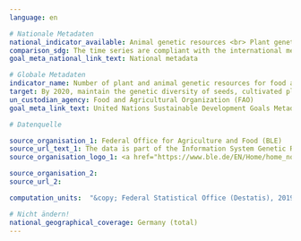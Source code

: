 ```yaml
---
language: en

# Nationale Metadaten
national_indicator_available: Animal genetic resources <br> Plant genetic resources
comparison_sdg: The time series are compliant with the international metadata description.
goal_meta_national_link_text: National metadata

# Globale Metadaten
indicator_name: Number of plant and animal genetic resources for food and agriculture secured in either medium- or long-term conservation facilities
target: By 2020, maintain the genetic diversity of seeds, cultivated plants and farmed and domesticated animals and their related wild species, including through soundly managed and diversified seed and plant banks at the national, regional and international levels, and promote access to and fair and equitable sharing of benefits arising from the utilization of genetic resources and associated traditional knowledge, as internationally agreed
un_custodian_agency: Food and Agricultural Organization (FAO)
goal_meta_link_text: United Nations Sustainable Development Goals Metadata

# Datenquelle

source_organisation_1: Federal Office for Agriculture and Food (BLE)
source_url_text_1: The data is part of the Information System Genetic Resources (GENRES) of the Federal Office for Agriculture and Food (BLE).
source_organisation_logo_1: <a href="https://www.ble.de/EN/Home/home_node.html"><img src="https://g205sdgs.github.io/sdg-indicators/public/LogosEN/ble.png" alt="Logo BLE" /></a>

source_organisation_2:
source_url_2:

computation_units:  "&copy; Federal Statistical Office (Destatis), 2019"

# Nicht ändern!
national_geographical_coverage: Germany (total)
---
```

